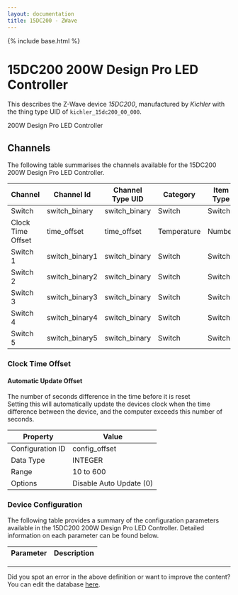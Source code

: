 ```yaml
---
layout: documentation
title: 15DC200 - ZWave
---
```


{% include base.html %}

# 15DC200 200W Design Pro LED Controller

This describes the Z-Wave device *15DC200*, manufactured by *Kichler* with the thing type UID of ```kichler_15dc200_00_000```. 

200W Design Pro LED Controller


## Channels
The following table summarises the channels available for the 15DC200 200W Design Pro LED Controller.

| Channel | Channel Id | Channel Type UID | Category | Item Type |
|---------|------------|------------------|----------|-----------|
| Switch | switch_binary | switch_binary | Switch | Switch |
| Clock Time Offset | time_offset | time_offset | Temperature | Number |
| Switch 1 | switch_binary1 | switch_binary | Switch | Switch |
| Switch 2 | switch_binary2 | switch_binary | Switch | Switch |
| Switch 3 | switch_binary3 | switch_binary | Switch | Switch |
| Switch 4 | switch_binary4 | switch_binary | Switch | Switch |
| Switch 5 | switch_binary5 | switch_binary | Switch | Switch |


### Clock Time Offset

#### Automatic Update Offset

The number of seconds difference in the time before it is reset  
Setting this will automatically update the devices clock when the time difference between the device, and the computer exceeds this number of seconds.


| Property         | Value    |
|------------------|----------|
| Configuration ID | config_offset |
| Data Type        | INTEGER |
| Range | 10 to 600 || Default Value | 60 |
| Options | Disable Auto Update (0) |


### Device Configuration
The following table provides a summary of the configuration parameters available in the 15DC200 200W Design Pro LED Controller.
Detailed information on each parameter can be found below.

| Parameter   | Description |
|-------------|-------------|


---

Did you spot an error in the above definition or want to improve the content?
You can edit the database [here](http://www.cd-jackson.com/index.php/zwave/zwave-device-database/zwave-device-list/devicesummary/391).
